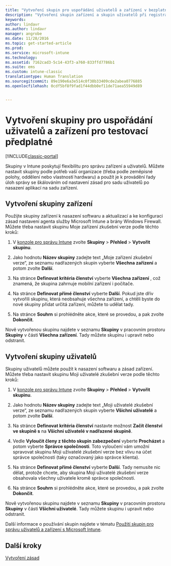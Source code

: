 ```yaml
---
title: "Vytvoření skupin pro uspořádání uživatelů a zařízení v bezplatné zkušební verzi| Dokumentace Microsoftu"
description: "Vytvoření skupin zařízení a skupin uživatelů při registraci bezplatné 30denní zkušební verze Microsoft Intune"
keywords: 
author: lindavr
ms.author: lindavr
manager: angrobe
ms.date: 11/28/2016
ms.topic: get-started-article
ms.prod: 
ms.service: microsoft-intune
ms.technology: 
ms.assetid: 7162cad3-5c14-43f3-a760-833ffd7786b1
ms.suite: ems
ms.custom: intune-classic
translationtype: Human Translation
ms.sourcegitcommit: 89e190e6a3e514c0f38b33409cde2abea0776885
ms.openlocfilehash: 0cdf5bf8f9fad1f44dbb0ef11de71aea55949d89


---
```


# <a name="create-groups-to-organize-evaluation-subscription-users-and-devices"></a>Vytvoření skupiny pro uspořádání uživatelů a zařízení pro testovací předplatné

[!INCLUDE[classic-portal](../includes/classic-portal.md)]

Skupiny v Intune poskytují flexibilitu pro správu zařízení a uživatelů. Můžete nastavit skupiny podle potřeb vaší organizace (třeba podle zeměpisné polohy, oddělení nebo vlastností hardwaru) a použít je k provádění řady úloh správy se škálováním od nastavení zásad pro sadu uživatelů po nasazení aplikací na sadu zařízení.

## <a name="create-a-device-group"></a>Vytvoření skupiny zařízení
Použijte skupiny zařízení k nasazení softwaru a aktualizací a ke konfiguraci zásad nastavení agenta služby Microsoft Intune a brány Windows Firewall. Můžete třeba nastavit skupinu Moje zařízení zkušební verze podle těchto kroků:

1.  V [konzole pro správu Intune](https://manage.microsoft.com/) zvolte **Skupiny** &gt; **Přehled** &gt; **Vytvořit skupinu**.

2.  Jako hodnotu **Název skupiny** zadejte text „Moje zařízení zkušební verze“, ze seznamu nadřazených skupin vyberte **Všechna zařízení** a potom zvolte **Další**.

3.  Na stránce **Definovat kritéria členství** vyberte **Všechna zařízení** , což znamená, že skupina zahrnuje mobilní zařízení i počítače.

4.  Na stránce **Definovat přímé členství** vyberte **Další**. Pokud jste dřív vytvořili skupinu, která neobsahuje všechna zařízení, a chtěli byste do nové skupiny přidat určitá zařízení, můžete to udělat tady.

5.  Na stránce **Souhrn** si prohlédněte akce, které se provedou, a pak zvolte **Dokončit**.

Nově vytvořenou skupinu najdete v seznamu **Skupiny** v pracovním prostoru **Skupiny** v části **Všechna zařízení**. Tady můžete skupinu i upravit nebo odstranit.

## <a name="create-a-user-group"></a>Vytvoření skupiny uživatelů
Skupiny uživatelů můžete použít k nasazení softwaru a zásad zařízení. Můžete třeba nastavit skupinu Moji uživatelé zkušební verze podle těchto kroků:

1.  V [konzole pro správu Intune](https://manage.microsoft.com/) zvolte **Skupiny** &gt; **Přehled** &gt; **Vytvořit skupinu**.

2.  Jako hodnotu **Název skupiny** zadejte text „Moji uživatelé zkušební verze“, ze seznamu nadřazených skupin vyberte **Všichni uživatelé** a potom zvolte **Další**.

3.  Na stránce **Definovat kritéria členství** nastavte možnost **Začít členství ve skupině s** na **Všichni uživatelé v nadřazené skupině**.

4.  Vedle **Vyloučit členy z těchto skupin zabezpečení** vyberte **Procházet** a potom vyberte **Správce společnosti**. Toto vyloučení vám umožní spravovat skupinu Moji uživatelé zkušební verze bez vlivu na účet správce společnosti (taky označovaný jako správce klienta).

5.  Na stránce **Definovat přímé členství** vyberte **Další**. Tady nemusíte nic dělat, protože chcete, aby skupina Moji uživatelé zkušební verze obsahovala všechny uživatele kromě správce společnosti.

6.  Na stránce **Souhrn** si prohlédněte akce, které se provedou, a pak zvolte **Dokončit**.

Nově vytvořenou skupinu najdete v seznamu **Skupiny** v pracovním prostoru **Skupiny** v části **Všichni uživatelé**. Tady můžete skupinu i upravit nebo odstranit.

Další informace o používání skupin najdete v tématu [Použití skupin pro správu uživatelů a zařízení s Microsoft Intune](/Intune/Deploy-Use/use-groups-to-manage-users-and-devices-with-microsoft-intune).

## <a name="next-steps"></a>Další kroky
[Vytvoření zásad](get-started-with-a-30-day-trial-of-microsoft-intune-step-4.md)  



<!--HONumber=Jan17_HO1-->


